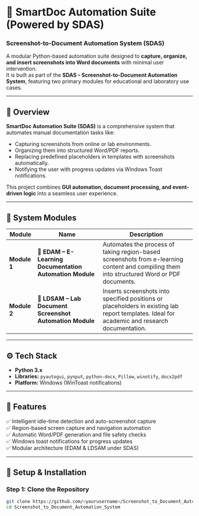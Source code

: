 # 🧠 SmartDoc Automation Suite (Powered by SDAS)
### Screenshot-to-Document Automation System (SDAS)

A modular Python-based automation suite designed to **capture, organize, and insert screenshots into Word documents** with minimal user intervention.  
It is built as part of the **SDAS – Screenshot-to-Document Automation System**, featuring two primary modules for educational and laboratory use cases.

---

## 📘 Overview

**SmartDoc Automation Suite (SDAS)** is a comprehensive system that automates manual documentation tasks like:
- Capturing screenshots from online or lab environments.
- Organizing them into structured Word/PDF reports.
- Replacing predefined placeholders in templates with screenshots automatically.
- Notifying the user with progress updates via Windows Toast notifications.

This project combines **GUI automation, document processing, and event-driven logic** into a seamless user experience.

---

## 🧩 System Modules

| Module | Name | Description |
|--------|------|-------------|
| **Module 1** | 🧠 **EDAM – E-Learning Documentation Automation Module** | Automates the process of taking region-based screenshots from e-learning content and compiling them into structured Word or PDF documents. |
| **Module 2** | 🧾 **LDSAM – Lab Document Screenshot Automation Module** | Inserts screenshots into specified positions or placeholders in existing lab report templates. Ideal for academic and research documentation. |

---

## ⚙️ Tech Stack

- **Python 3.x**
- **Libraries:** `pyautogui`, `pynput`, `python-docx`, `Pillow`, `winotify`, `docx2pdf`
- **Platform:** Windows (WinToast notifications)

---

## 🚀 Features

✅ Intelligent idle-time detection and auto-screenshot capture  
✅ Region-based screen capture and navigation automation  
✅ Automatic Word/PDF generation and file safety checks  
✅ Windows toast notifications for progress updates  
✅ Modular architecture (EDAM & LDSAM under SDAS)

---

## 🧭 Setup & Installation

### Step 1: Clone the Repository
```bash
git clone https://github.com/<yourusername>/Screenshot_to_Document_Automation_System.git
cd Screenshot_to_Document_Automation_System
